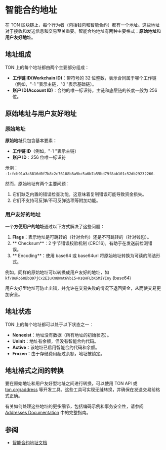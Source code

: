 # 智能合约地址

[//]: # "TODO，这是 gpt"

在 TON 区块链上，每个行为者（包括钱包和智能合约）都有一个地址。这些地址对于接收和发送信息和交易至关重要。智能合约地址有两种主要格式：**原始地址**和**用户友好地址**。

## 地址组成

TON 上的每个地址都由两个主要部分组成：

- **工作链 ID(Workchain ID)**：带符号的 32 位整数，表示合同属于哪个工作链（例如，"-1 "表示主链，"0 "表示基础链）。
- **账户 ID(Account ID)**：合约的唯一标识符，主链和底层链的长度一般为 256 位。

## 原始地址与用户友好地址

### 原始地址

**原始地址**只包含基本要素：

- **工作链 ID**（例如，"-1 "表示主链）
- **账户 ID**：256 位唯一标识符

示例：\
`-1:fcb91a3a3816d0f7b8c2c76108b8a9bc5a6b7a55bd79f8ab101c52db29232260`.

然而，原始地址有两个主要问题：

1. 它们缺乏内置的错误检查功能，这意味着复制错误可能导致资金损失。
2. 它们不支持可反弹/不可反弹选项等附加功能。

### 用户友好的地址

一个**方便用户的地址**通过以下方式解决了这些问题：

1. **Flags**：表示地址是可跳转的（针对合约）还是不可跳转的（针对钱包）。
2. \*\* Checksum\*\*：2 字节错误校验机制 (CRC16)，有助于在发送前检测错误。
3. \*\* Encoding\*\*：使用 base64 或 base64url 将原始地址转换为可读的简洁形式。

例如，同样的原始地址可以转换成用户友好的地址，如\
`kf/8uRo6OBbQ97jCx2EIuKm8Wmt6Vb15+KsQHFLbKSMiYIny` (base64)

用户友好型地址可防止出错，并允许在交易失败的情况下退回资金，从而使交易更加安全。

## 地址状态

TON 上的每个地址都可以处于以下状态之一：

- **Nonexist**：地址没有数据（所有地址的初始状态）。
- **Uninit**：地址有余额，但没有智能合约代码。
- **Active**：该地址已启用智能合约代码和余额。
- **Frozen**：由于存储费用超过余额，地址被锁定。

## 地址格式之间的转换

要在原始地址和用户友好型地址之间进行转换，可以使用 TON API 或 [ton.org/address](https://ton.org/address) 等开发工具。这些工具可实现无缝转换，并确保在发送交易前格式正确。

有关如何处理这些地址的更多细节，包括编码示例和事务安全性，请参阅 [Addresses Documentation](/v3/documentation/smart-contracts/addresses) 中的完整指南。

## 参阅

- [智能合约地址文档](/v3/documentation/smart-contracts/addresses)
